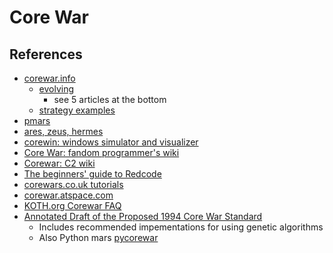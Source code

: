 # Core War





## References


- [corewar.info](http://www.corewar.info/)
  - [evolving](http://www.corewar.info/evolve.htm)
    - see 5 articles at the bottom
  - [strategy examples](https://corewar.co.uk/biblio.htm)
- [pmars](https://corewar.co.uk/pmars/)
- [ares, zeus, hermes](https://harald.ist.org/sites/ares/introduction.html)
- [corewin: windows simulator and visualizer](https://corewar.co.uk/wendell/)
- [Core War: fandom programmer's wiki](https://code.fandom.com/wiki/Core_War)
- [Corewar: C2 wiki](https://wiki.c2.com/?CoreWars)
- [The beginners' guide to Redcode](http://vyznev.net/corewar/guide.html)
- [corewars.co.uk tutorials](https://corewar.co.uk/guides.htm)
- [corewar.atspace.com](http://corewar.atspace.com/index.html)
- [KOTH.org Corewar FAQ](http://www.koth.org/corewar-faq.html)
- [Annotated Draft of the Proposed 1994 Core War Standard](http://www.koth.org/info/icws94.html)
  - Includes recommended impementations for using genetic algorithms
  - Also Python mars [pycorewar](https://corewar.co.uk/gutzeit/pycorewar/)
